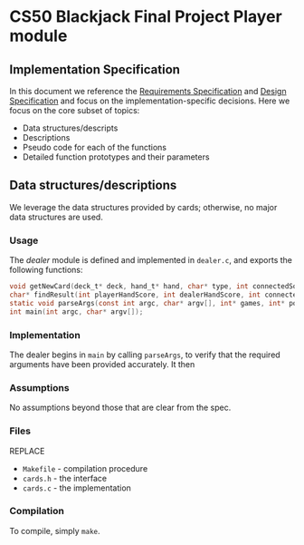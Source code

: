 # CS50 Blackjack Final Project Player module
## Implementation Specification

In this document we reference the [Requirements Specification](../REQUIREMENTS.md) and [Design Specification](../DESIGN.md) and focus on the implementation-specific decisions.
Here we focus on the core subset of topics:

-  Data structures/descripts
-  Descriptions
-  Pseudo code for each of the functions
-  Detailed function prototypes and their parameters

## Data structures/descriptions 

We leverage the data structures provided by cards; otherwise, no major data structures are used.
### Usage

The *dealer* module is defined and implemented in `dealer.c`, and exports the following functions:

```c
void getNewCard(deck_t* deck, hand_t* hand, char* type, int connectedSocket, bool send);
char* findResult(int playerHandScore, int dealerHandScore, int connectedSocket);
static void parseArgs(const int argc, char* argv[], int* games, int* port);
int main(int argc, char* argv[]);
```

### Implementation

The dealer begins in `main` by calling `parseArgs`, to verify that the required arguments have been provided accurately. It then 

### Assumptions

No assumptions beyond those that are clear from the spec.


### Files

REPLACE

* `Makefile` - compilation procedure
* `cards.h` - the interface
* `cards.c` - the implementation

### Compilation

To compile, simply `make`.

